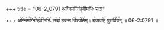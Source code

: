 +++
title = "06-2_0791 अग्निमग्निंहवीमभिः सदा"

+++
अ꣣ग्नि꣡म꣢ग्नि꣣ꣳह꣡वी꣢मभिः꣣ स꣣दा꣡ हवन्त वि꣣श्प꣡ति꣢म्। ह꣣व्यवा꣡हं꣢ पुरुप्रि꣣य꣢म् ॥ 06-2:0791 ॥